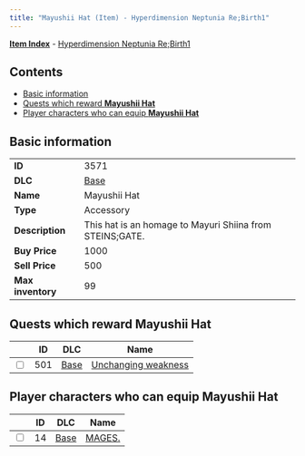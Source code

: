 ```yaml
---
title: "Mayushii Hat (Item) - Hyperdimension Neptunia Re;Birth1"
---
```


[**Item Index**](/neptunia/rb1/item/index.html) - [Hyperdimension Neptunia Re;Birth1](/neptunia/rb1)

## Contents

- [Basic information](#basic-information)
- [Quests which reward **Mayushii Hat**](#quests-which-reward-mayushii-hat)
- [Player characters who can equip **Mayushii Hat**](#player-characters-who-can-equip-mayushii-hat)

## Basic information

|   |   |
| -- | -- |
| **ID** | 3571 |
| **DLC** | [Base](/neptunia/rb1/dlc/1-base.html) |
| **Name** | Mayushii Hat |
| **Type** | Accessory |
| **Description** | This hat is an homage to Mayuri Shiina from STEINS;GATE. |
| **Buy Price** | 1000 |
| **Sell Price** | 500 |
| **Max inventory** | 99 |

## Quests which reward **Mayushii Hat**

|    | ID | DLC | Name |
| -- | -- | --- | ---- |
| <input type="checkbox" id="rb1-quest-1-501" class="trackbox" /> | 501 | [Base](/neptunia/rb1/dlc/1-base.html) | [Unchanging weakness](/neptunia/rb1/quest/1-501-unchanging-weakness.html) |

## Player characters who can equip **Mayushii Hat**

|    | ID | DLC | Name |
| -- | -- | --- | ---- |
| <input type="checkbox" id="rb1-player-1-14" class="trackbox" /> | 14 | [Base](/neptunia/rb1/dlc/1-base.html) | [MAGES.](/neptunia/rb1/player/1-14-mages.html) |